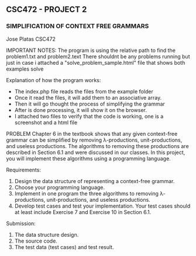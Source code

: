 ## CSC472 - PROJECT 2
### SIMPLIFICATION OF CONTEXT FREE GRAMMARS

Jose Platas
CSC472

IMPORTANT NOTES:
The program is using the relative path to find the problem1.txt and problem2.text
There shouldnt be any problems running but just in case i attached a "solve_problem_sample.html" file that shows both examples solve

Explanation of how the program works:
- The index.php file reads the files from the example folder
- Once it read the files, it will add them to an associative array.
- Then it will go thought the process of simplifying the grammar
- After is done processing, it will show it on the browser.
- I attached two files to verify that the code is working, one is a screenshot and a html file



PROBLEM
Chapter 6 in the textbook shows that any given context-free grammar can be simplified by removing λ-productions, unit-productions, and useless productions. The algorithms to removing these productions are described in Section 6.1 and were discussed in our classes. In this project, you will implement these algorithms using a programming language.

Requirements:
1.	Design the data structure of representing a context-free grammar.
2.	Choose your programming language.
3.	Implement in one program the three algorithms to removing λ-productions, unit-productions, and useless productions.
4.	Develop test cases and test your implementation. Your test cases should at least include Exercise 7 and Exercise 10 in Section 6.1.

Submission:
1.	The data structure design.
2.	The source code.
3.	The test data (test cases) and test result.
